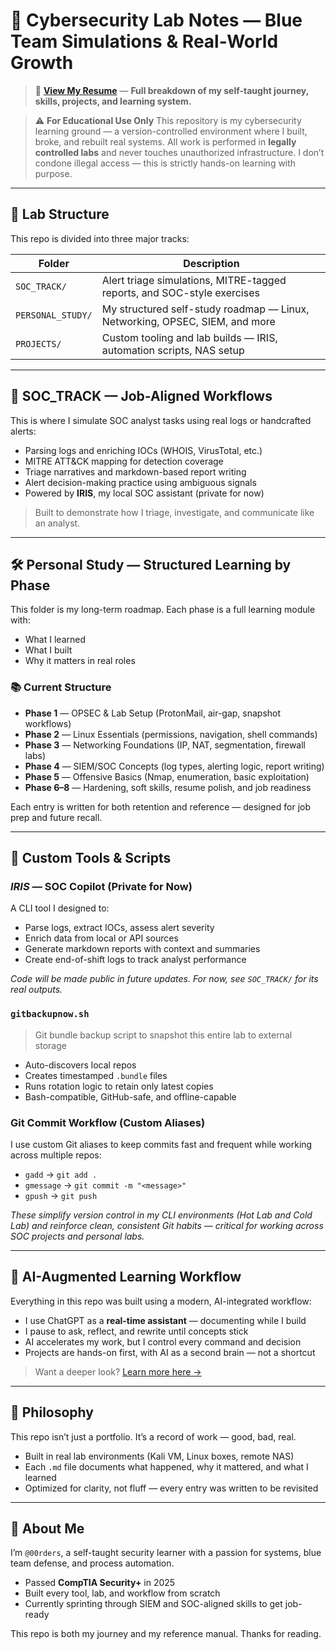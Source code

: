 # 🧠 Cybersecurity Lab Notes — Blue Team Simulations & Real-World Growth

> 📄 **[View My Resume](./RESUME.md)** — **Full breakdown of my self-taught journey, skills, projects, and learning system.**

> ⚠️ **For Educational Use Only**
> This repository is my cybersecurity learning ground — a version-controlled environment where I built, broke, and rebuilt real systems.
> All work is performed in **legally controlled labs** and never touches unauthorized infrastructure. I don’t condone illegal access — this is strictly hands-on learning with purpose.

---

## 📁 Lab Structure

This repo is divided into three major tracks:

| Folder            | Description                                                                 |
| ----------------- | --------------------------------------------------------------------------- |
| `SOC_TRACK/`      | Alert triage simulations, MITRE-tagged reports, and SOC-style exercises     |
| `PERSONAL_STUDY/` | My structured self-study roadmap — Linux, Networking, OPSEC, SIEM, and more |
| `PROJECTS/`       | Custom tooling and lab builds — IRIS, automation scripts, NAS setup         |

---

## 🚨 SOC\_TRACK — Job-Aligned Workflows

This is where I simulate SOC analyst tasks using real logs or handcrafted alerts:

* Parsing logs and enriching IOCs (WHOIS, VirusTotal, etc.)
* MITRE ATT\&CK mapping for detection coverage
* Triage narratives and markdown-based report writing
* Alert decision-making practice using ambiguous signals
* Powered by **IRIS**, my local SOC assistant (private for now)

> Built to demonstrate how I triage, investigate, and communicate like an analyst.

---

## 🛠️ Personal Study — Structured Learning by Phase

This folder is my long-term roadmap. Each phase is a full learning module with:

* What I learned
* What I built
* Why it matters in real roles

### 📚 Current Structure

* **Phase 1** — OPSEC & Lab Setup (ProtonMail, air-gap, snapshot workflows)
* **Phase 2** — Linux Essentials (permissions, navigation, shell commands)
* **Phase 3** — Networking Foundations (IP, NAT, segmentation, firewall labs)
* **Phase 4** — SIEM/SOC Concepts (log types, alerting logic, report writing)
* **Phase 5** — Offensive Basics (Nmap, enumeration, basic exploitation)
* **Phase 6–8** — Hardening, soft skills, resume polish, and job readiness

Each entry is written for both retention and reference — designed for job prep and future recall.

---

## 🔧 Custom Tools & Scripts

### _IRIS_ — SOC Copilot (Private for Now)

A CLI tool I designed to:

* Parse logs, extract IOCs, assess alert severity
* Enrich data from local or API sources
* Generate markdown reports with context and summaries
* Create end-of-shift logs to track analyst performance

_Code will be made public in future updates. For now, see `SOC_TRACK/` for its real outputs._


### `gitbackupnow.sh`

> Git bundle backup script to snapshot this entire lab to external storage

* Auto-discovers local repos
* Creates timestamped `.bundle` files
* Runs rotation logic to retain only latest copies
* Bash-compatible, GitHub-safe, and offline-capable

### **Git Commit Workflow (Custom Aliases)**

I use custom Git aliases to keep commits fast and frequent while working across multiple repos:

- `gadd` → `git add .`
- `gmessage` → `git commit -m "<message>"`
- `gpush` → `git push`

_These simplify version control in my CLI environments (Hot Lab and Cold Lab) and reinforce clean, consistent Git habits — critical for working across SOC projects and personal labs._

---

## 🤖 AI-Augmented Learning Workflow

Everything in this repo was built using a modern, AI-integrated workflow:

* I use ChatGPT as a **real-time assistant** — documenting while I build
* I pause to ask, reflect, and rewrite until concepts stick
* AI accelerates my work, but I control every command and decision
* Projects are hands-on first, with AI as a second brain — not a shortcut

> Want a deeper look? [Learn more here →](./README_AI.md)

---

## 📘 Philosophy

This repo isn’t just a portfolio. It’s a record of work — good, bad, real.

* Built in real lab environments (Kali VM, Linux boxes, remote NAS)
* Each `.md` file documents what happened, why it mattered, and what I learned
* Optimized for clarity, not fluff — every entry was written to be revisited

---

## 🙋 About Me

I’m `@00rders`, a self-taught security learner with a passion for systems, blue team defense, and process automation.

* Passed **CompTIA Security+** in 2025
* Built every tool, lab, and workflow from scratch
* Currently sprinting through SIEM and SOC-aligned skills to get job-ready

This repo is both my journey and my reference manual. Thanks for reading.
